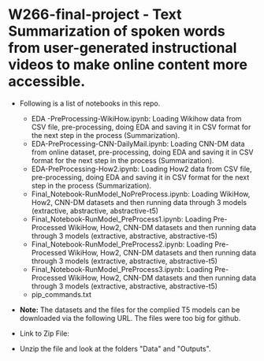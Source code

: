 # W266-final-project - Text Summarization of spoken words from user-generated instructional videos to make online content more accessible. 
* Following is a list of notebooks in this repo.  
  * EDA -PreProcessing-WikiHow.ipynb: Loading Wikihow data from CSV file, pre-processing, doing EDA and saving it in CSV format for the next step in the process (Summarization). 
  * EDA-PreProcessing-CNN-DailyMail.ipynb: Loading CNN-DM data from online dataset, pre-processing, doing EDA and saving it in CSV format for the next step in the process (Summarization).
  * EDA-PreProcessing-How2.ipynb: Loading How2 data from CSV file, pre-processing, doing EDA and saving it in CSV format for the next step in the process (Summarization).
  * Final_Notebook-RunModel_NoPreProcess.ipynb: Loading WikiHow, How2, CNN-DM datasets and then running data through 3 models (extractive, abstractive, abstractive-t5)
  * Final_Notebook-RunModel_PreProcess1.ipynb: Loading Pre-Processed WikiHow, How2, CNN-DM datasets and then running data through 3 models (extractive, abstractive, abstractive-t5)
  * Final_Notebook-RunModel_PreProcess2.ipynb: Loading Pre-Processed WikiHow, How2, CNN-DM datasets and then running data through 3 models (extractive, abstractive, abstractive-t5)
  * Final_Notebook-RunModel_PreProcess3.ipynb: Loading Pre-Processed WikiHow, How2, CNN-DM datasets and then running data through 3 models (extractive, abstractive, abstractive-t5)
  * pip_commands.txt

* **Note:** The datasets and the files for the complied T5 models can be downloaded via the following URL.  The files were too big for github.
 * Link to Zip File: 
 * Unzip the file and look at the folders "Data" and "Outputs".  
